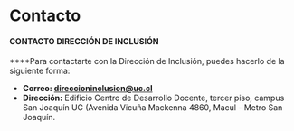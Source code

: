 # Contacto

#### **CONTACTO DIRECCIÓN DE INCLUSIÓN**

  
****Para contactarte con la Dirección de Inclusión, puedes hacerlo de la siguiente forma:

* **Correo:  direccioninclusion@uc.cl**
* **Dirección:** Edificio Centro de Desarrollo Docente, tercer piso, campus San Joaquín UC \(Avenida Vicuña Mackenna 4860, Macul - Metro San Joaquín.

